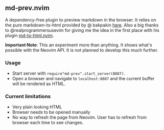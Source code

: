 ## md-prev.nvim

A dependency-free plugin to preview markdown in the browser. It relies on the pure markdown-to-html provided by @ bakpakin  [here](https://github.com/bakpakin/luamd). Also a big thanks to @realprogrammersusevim for giving me the idea in the first place with his plugin [md-to-html.nvim](https://github.com/realprogrammersusevim/md-to-html.nvim).

**Important Note**: This an experiment more than anything. It shows what's possible with the Neovim API. It is not planned to develop this much further.

### Usage

* Start server with `require"md-prev".start_server(8087)`.
* Open a browser and navigate to `localhost:8087` and the current buffer will be rendered as HTML.

### Current limitations

* Very plain looking HTML
* Browser needs to be opened manually
* No way to refresh the page from Neovim. User has to refresh from browser each time to see changes.
